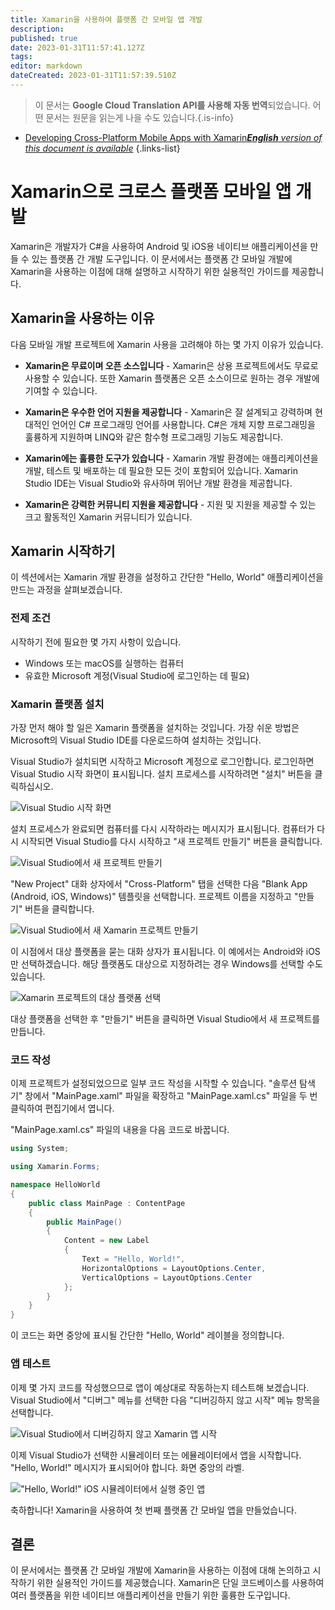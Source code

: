 ```yaml
---
title: Xamarin을 사용하여 플랫폼 간 모바일 앱 개발
description: 
published: true
date: 2023-01-31T11:57:41.127Z
tags: 
editor: markdown
dateCreated: 2023-01-31T11:57:39.510Z
---
```


> 이 문서는 **Google Cloud Translation API를 사용해 자동 번역**되었습니다.
어떤 문서는 원문을 읽는게 나을 수도 있습니다.{.is-info}

- [Developing Cross-Platform Mobile Apps with Xamarin***English** version of this document is available*](/en/Knowledge-base/Common/developing-cross-platform-mobile-apps-with-xamarin)
{.links-list}



# Xamarin으로 크로스 플랫폼 모바일 앱 개발

Xamarin은 개발자가 C#을 사용하여 Android 및 iOS용 네이티브 애플리케이션을 만들 수 있는 플랫폼 간 개발 도구입니다. 이 문서에서는 플랫폼 간 모바일 개발에 Xamarin을 사용하는 이점에 대해 설명하고 시작하기 위한 실용적인 가이드를 제공합니다.

## Xamarin을 사용하는 이유

다음 모바일 개발 프로젝트에 Xamarin 사용을 고려해야 하는 몇 가지 이유가 있습니다.

- **Xamarin은 무료이며 오픈 소스입니다** - Xamarin은 상용 프로젝트에서도 무료로 사용할 수 있습니다. 또한 Xamarin 플랫폼은 오픈 소스이므로 원하는 경우 개발에 기여할 수 있습니다.

- **Xamarin은 우수한 언어 지원을 제공합니다** - Xamarin은 잘 설계되고 강력하며 현대적인 언어인 C# 프로그래밍 언어를 사용합니다. C#은 개체 지향 프로그래밍을 훌륭하게 지원하며 LINQ와 같은 함수형 프로그래밍 기능도 제공합니다.

- **Xamarin에는 훌륭한 도구가 있습니다** - Xamarin 개발 환경에는 애플리케이션을 개발, 테스트 및 배포하는 데 필요한 모든 것이 포함되어 있습니다. Xamarin Studio IDE는 Visual Studio와 유사하며 뛰어난 개발 환경을 제공합니다.

- **Xamarin은 강력한 커뮤니티 지원을 제공합니다** - 지원 및 지원을 제공할 수 있는 크고 활동적인 Xamarin 커뮤니티가 있습니다.

## Xamarin 시작하기

이 섹션에서는 Xamarin 개발 환경을 설정하고 간단한 "Hello, World" 애플리케이션을 만드는 과정을 살펴보겠습니다.

### 전제 조건

시작하기 전에 필요한 몇 가지 사항이 있습니다.

- Windows 또는 macOS를 실행하는 컴퓨터
- 유효한 Microsoft 계정(Visual Studio에 로그인하는 데 필요)

### Xamarin 플랫폼 설치

가장 먼저 해야 할 일은 Xamarin 플랫폼을 설치하는 것입니다. 가장 쉬운 방법은 Microsoft의 Visual Studio IDE를 다운로드하여 설치하는 것입니다.

Visual Studio가 설치되면 시작하고 Microsoft 계정으로 로그인합니다. 로그인하면 Visual Studio 시작 화면이 표시됩니다. 설치 프로세스를 시작하려면 "설치" 버튼을 클릭하십시오.

![Visual Studio 시작 화면](https://i.imgur.com/p0sU6Tv.png)

설치 프로세스가 완료되면 컴퓨터를 다시 시작하라는 메시지가 표시됩니다. 컴퓨터가 다시 시작되면 Visual Studio를 다시 시작하고 "새 프로젝트 만들기" 버튼을 클릭합니다.

![Visual Studio에서 새 프로젝트 만들기](https://i.imgur.com/7bTzC4I.png)

"New Project" 대화 상자에서 "Cross-Platform" 탭을 선택한 다음 "Blank App (Android, iOS, Windows)" 템플릿을 선택합니다. 프로젝트 이름을 지정하고 "만들기" 버튼을 클릭합니다.

![Visual Studio에서 새 Xamarin 프로젝트 만들기](https://i.imgur.com/eLFgU6O.png)

이 시점에서 대상 플랫폼을 묻는 대화 상자가 표시됩니다. 이 예에서는 Android와 iOS만 선택하겠습니다. 해당 플랫폼도 대상으로 지정하려는 경우 Windows를 선택할 수도 있습니다.

![Xamarin 프로젝트의 대상 플랫폼 선택](https://i.imgur.com/KzZ7bVx.png)

대상 플랫폼을 선택한 후 "만들기" 버튼을 클릭하면 Visual Studio에서 새 프로젝트를 만듭니다.

### 코드 작성

이제 프로젝트가 설정되었으므로 일부 코드 작성을 시작할 수 있습니다. "솔루션 탐색기" 창에서 "MainPage.xaml" 파일을 확장하고 "MainPage.xaml.cs" 파일을 두 번 클릭하여 편집기에서 엽니다.

"MainPage.xaml.cs" 파일의 내용을 다음 코드로 바꿉니다.

```csharp
using System;

using Xamarin.Forms;

namespace HelloWorld
{
    public class MainPage : ContentPage
    {
        public MainPage()
        {
            Content = new Label
            {
                Text = "Hello, World!",
                HorizontalOptions = LayoutOptions.Center,
                VerticalOptions = LayoutOptions.Center
            };
        }
    }
}
```

이 코드는 화면 중앙에 표시될 간단한 "Hello, World" 레이블을 정의합니다.

### 앱 테스트

이제 몇 가지 코드를 작성했으므로 앱이 예상대로 작동하는지 테스트해 보겠습니다. Visual Studio에서 "디버그" 메뉴를 선택한 다음 "디버깅하지 않고 시작" 메뉴 항목을 선택합니다.

![Visual Studio에서 디버깅하지 않고 Xamarin 앱 시작](https://i.imgur.com/W2nJNcu.png)

이제 Visual Studio가 선택한 시뮬레이터 또는 에뮬레이터에서 앱을 시작합니다. "Hello, World!" 메시지가 표시되어야 합니다. 화면 중앙의 라벨.

!["Hello, World!" iOS 시뮬레이터에서 실행 중인 앱](https://i.imgur.com/5MWK0bY.png)

축하합니다! Xamarin을 사용하여 첫 번째 플랫폼 간 모바일 앱을 만들었습니다.

## 결론

이 문서에서는 플랫폼 간 모바일 개발에 Xamarin을 사용하는 이점에 대해 논의하고 시작하기 위한 실용적인 가이드를 제공했습니다. Xamarin은 단일 코드베이스를 사용하여 여러 플랫폼을 위한 네이티브 애플리케이션을 만들기 위한 훌륭한 도구입니다.